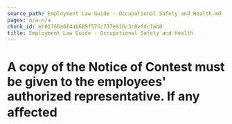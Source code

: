 ```yaml
---
source_path: Employment Law Guide - Occupational Safety and Health.md
pages: n/a-n/a
chunk_id: eb01768a6f4ab609f575c737e816c3c8efdc7ab8
title: Employment Law Guide - Occupational Safety and Health
---
```

# A copy of the Notice of Contest must be given to the employees' authorized representative. If any aﬀected
